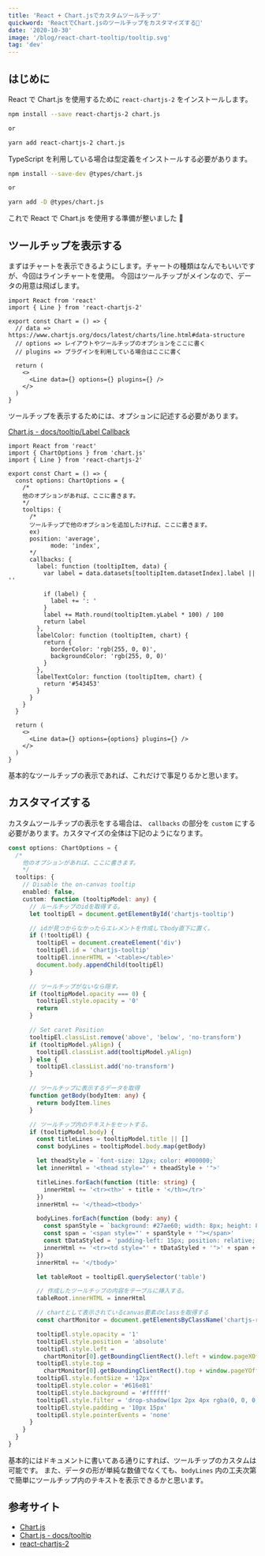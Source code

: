 ```yaml
---
title: 'React + Chart.jsでカスタムツールチップ'
quickword: 'ReactでChart.jsのツールチップをカスタマイズする💬'
date: '2020-10-30'
image: '/blog/react-chart-tooltip/tooltip.svg'
tag: 'dev'
---
```


## はじめに

React で Chart.js を使用するために `react-chartjs-2` をインストールします。

```bash
npm install --save react-chartjs-2 chart.js

or

yarn add react-chartjs-2 chart.js
```

TypeScript を利用している場合は型定義をインストールする必要があります。

```bash
npm install --save-dev @types/chart.js

or

yarn add -D @types/chart.js
```

これで React で Chart.js を使用する準備が整いました 👏

## ツールチップを表示する

まずはチャートを表示できるようにします。チャートの種類はなんでもいいですが、今回はラインチャートを使用。
今回はツールチップがメインなので、データの用意は飛ばします。

```tsx
import React from 'react'
import { Line } from 'react-chartjs-2'

export const Chart = () => {
  // data => https://www.chartjs.org/docs/latest/charts/line.html#data-structure
  // options => レイアウトやツールチップのオプションをここに書く
  // plugins => プラグインを利用している場合はここに書く

  return (
    <>
      <Line data={} options={} plugins={} />
    </>
  )
}
```

ツールチップを表示するためには、オプションに記述する必要があります。

[Chart.js - docs/tooltip/Label Callback](https://www.chartjs.org/docs/latest/configuration/tooltip.html#label-callback)

```tsx
import React from 'react'
import { ChartOptions } from 'chart.js'
import { Line } from 'react-chartjs-2'

export const Chart = () => {
  const options: ChartOptions = {
    /*
    他のオプションがあれば、ここに書きます。
    */
    tooltips: {
      /*
      ツールチップで他のオプションを追加したければ、ここに書きます。
      ex)
      position: 'average',
			mode: 'index',
      */
      callbacks: {
        label: function (tooltipItem, data) {
          var label = data.datasets[tooltipItem.datasetIndex].label || ''

          if (label) {
            label += ': '
          }
          label += Math.round(tooltipItem.yLabel * 100) / 100
          return label
        },
        labelColor: function (tooltipItem, chart) {
          return {
            borderColor: 'rgb(255, 0, 0)',
            backgroundColor: 'rgb(255, 0, 0)'
          }
        },
        labelTextColor: function (tooltipItem, chart) {
          return '#543453'
        }
      }
    }
  }

  return (
    <>
      <Line data={} options={options} plugins={} />
    </>
  )
}
```

基本的なツールチップの表示であれば、これだけで事足りるかと思います。

## カスタマイズする

カスタムツールチップの表示をする場合は、 `callbacks` の部分を `custom` にする必要があります。カスタマイズの全体は下記のようになります。

```typescript
const options: ChartOptions = {
  /*
    他のオプションがあれば、ここに書きます。
    */
  tooltips: {
    // Disable the on-canvas tooltip
    enabled: false,
    custom: function (tooltipModel: any) {
      // ルールチップのidを取得する。
      let tooltipEl = document.getElementById('chartjs-tooltip')

      // idが見つからなかったらエレメントを作成してbody直下に置く。
      if (!tooltipEl) {
        tooltipEl = document.createElement('div')
        tooltipEl.id = 'chartjs-tooltip'
        tooltipEl.innerHTML = '<table></table>'
        document.body.appendChild(tooltipEl)
      }

      // ツールチップがないなら隠す。
      if (tooltipModel.opacity === 0) {
        tooltipEl.style.opacity = '0'
        return
      }

      // Set caret Position
      tooltipEl.classList.remove('above', 'below', 'no-transform')
      if (tooltipModel.yAlign) {
        tooltipEl.classList.add(tooltipModel.yAlign)
      } else {
        tooltipEl.classList.add('no-transform')
      }

      // ツールチップに表示するデータを取得
      function getBody(bodyItem: any) {
        return bodyItem.lines
      }

      // ツールチップ内のテキストをセットする。
      if (tooltipModel.body) {
        const titleLines = tooltipModel.title || []
        const bodyLines = tooltipModel.body.map(getBody)

        let theadStyle = `font-size: 12px; color: #000000;`
        let innerHtml = '<thead style="' + theadStyle + '">'

        titleLines.forEach(function (title: string) {
          innerHtml += '<tr><th>' + title + '</th></tr>'
        })
        innerHtml += '</thead><tbody>'

        bodyLines.forEach(function (body: any) {
          const spanStyle = `background: #27ae60; width: 8px; height: 8px; position: absolute; top: 4px; left: 0;`
          const span = '<span style="' + spanStyle + '"></span>'
          const tDataStyled = 'padding-left: 15px; position: relative;'
          innerHtml += '<tr><td style="' + tDataStyled + '">' + span + body + '</td></tr>'
        })
        innerHtml += '</tbody>'

        let tableRoot = tooltipEl.querySelector('table')

        // 作成したツールチップの内容をテーブルに挿入する。
        tableRoot.innerHTML = innerHtml

        // chartとして表示されているcanvas要素のclassを取得する
        const chartMonitor = document.getElementsByClassName('chartjs-render-monitor')

        tooltipEl.style.opacity = '1'
        tooltipEl.style.position = 'absolute'
        tooltipEl.style.left =
          chartMonitor[0].getBoundingClientRect().left + window.pageXOffset + tooltipModel.caretX + 'px'
        tooltipEl.style.top =
          chartMonitor[0].getBoundingClientRect().top + window.pageYOffset + tooltipModel.caretY + 'px'
        tooltipEl.style.fontSize = '12px'
        tooltipEl.style.color = '#616e81'
        tooltipEl.style.background = '#ffffff'
        tooltipEl.style.filter = 'drop-shadow(1px 2px 4px rgba(0, 0, 0, 0.2))'
        tooltipEl.style.padding = '10px 15px'
        tooltipEl.style.pointerEvents = 'none'
      }
    }
  }
}
```

基本的にはドキュメントに書いてある通りにすれば、ツールチップのカスタムは可能です。
また、データの形が単純な数値でなくても、`bodyLines` 内の工夫次第で簡単にツールチップ内のテキストを表示できるかと思います。

## 参考サイト

- [Chart.js](https://www.chartjs.org/)
- [Chart.js - docs/tooltip](https://www.chartjs.org/docs/latest/configuration/tooltip.html)
- [react-chartjs-2](https://github.com/jerairrest/react-chartjs-2)

